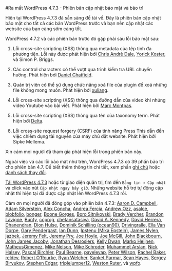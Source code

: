 #Ra mắt WordPress 4.7.3 - Phiên bản cập nhật bảo mật và bảo trì

Hiên tại WordPress 4.7.3 đã sẵn sàng để tải về. Đây là phiên bản cập nhật bảo mật cho tất cả các bản WordPress trước và bạn nên cập nhật các website của bạn càng sớm càng tốt.

WordPress 4.7.2 và các phiên bản trước đó gặp phải sáu lỗi bảo mật sau:

1. Lỗi cross-site scripting (XSS) thông qua metadata của tệp tinh đa phương tiện. Lỗi này được phát hiện bởi [Chris Andrè Dale](https://www.securesolutions.no/), [Yorick Koster](https://twitter.com/yorickkoster), và Simon P. Briggs.

1. Các control characters có thể vượt qua trình kiểm tra URL chuyển hướng. Phát hiện bởi [Daniel Chatfield](http://www.danielchatfield.com/).

1. Quản trị viên có thể sử dụng chức năng xoá file của plugin để xoá những file không mong muốn. Phát hiện bởi [xuliang](http://b.360.cn/).

1. Lỗi cross-site scripting (XSS) thông qua đường dẫn của video khi nhúng video Youtube vào bài viết. Phát hiện bởi [Marc Montpas](https://twitter.com/marcs0h).

1. Lỗi cross-site scripting (XSS) thông qua tên của taxonomy term. Phát hiện bởi [Delta](https://profiles.wordpress.org/deltamgm2).

1. Lỗi cross-site request forgery (CSRF) của tính năng Press This dẫn đến việc chiếm dụng tài nguyên của máy chủ đặt website. Phát hiện bởi Sipke Mellema.

Xin cảm mọi người đã tham gia phát hiện lỗi trong phiên bản này.

Ngoài việc vá các lỗi bảo mật như trên, WordPress 4.7.3 có 39 phần bảo trì cho phiên bản 4.7. Để biết thêm thông tin chi tiết, xem phần [ghi chú](https://codex.wordpress.org/Version_4.7.3) hoặc [danh sách thay đổi](https://core.trac.wordpress.org/query?status=closed&milestone=4.7.3&group=component&col=id&col=summary&col=component&col=status&col=owner&col=type&col=priority&col=keywords&order=priority).

[Tải WordPress 4.7.3](https://vi.wordpress.org) hoặc từ giao diện quản trị, tìm đến `Bảng tin → Cập nhật` và click vào nút `Cập nhật ngay bây giờ`. Những website hỗ trợ tự động cập nhật thì hiện tại đã được cập nhật lên WordPress 4.7.3 rồi.

Cảm ơn mọi người đã đóng góp vào phiên bản 4.7.3: [Aaron D. Campbell](https://profiles.wordpress.org/aaroncampbell/), [Adam Silverstein](https://profiles.wordpress.org/adamsilverstein/), [Alex Concha](https://profiles.wordpress.org/xknown/), [Andrea Fercia](https://profiles.wordpress.org/afercia/), [Andrew Ozz](https://profiles.wordpress.org/azaozz/), [asalce](https://profiles.wordpress.org/asalce/), [blobfolio](https://profiles.wordpress.org/blobfolio/), [bonger](https://profiles.wordpress.org/gitlost/), [Boone Gorges](https://profiles.wordpress.org/boonebgorges/), [Boro Sitnikovski](https://profiles.wordpress.org/bor0/), [Brady Vercher](https://profiles.wordpress.org/bradyvercher/), [Brandon Lavigne](https://profiles.wordpress.org/drrobotnik/), [Bunty](https://profiles.wordpress.org/bhargavbhandari90/), [ccprog](https://profiles.wordpress.org/ccprog/), [chetansatasiya](https://profiles.wordpress.org/ketuchetan/), [David A. Kennedy](https://profiles.wordpress.org/davidakennedy/), [David Herrera](https://profiles.wordpress.org/dlh/), [Dhanendran](https://profiles.wordpress.org/dhanendran/), [Dion Hulse](https://profiles.wordpress.org/dd32/), [Dominik Schilling (ocean90)](https://profiles.wordpress.org/ocean90/), [Drivingralle](https://profiles.wordpress.org/drivingralle/), [Ella Van Dorpe](https://profiles.wordpress.org/iseulde/), [Gary Pendergast](https://profiles.wordpress.org/pento/), [Ian Dunn](https://profiles.wordpress.org/iandunn/), [Ipstenu (Mika Epstein)](https://profiles.wordpress.org/ipstenu/), [James Nylen](https://profiles.wordpress.org/jnylen0/), [jazbek](https://profiles.wordpress.org/jazbek/), [Jeremy Felt](https://profiles.wordpress.org/jeremyfelt/), [Jeremy Pry](https://profiles.wordpress.org/jpry/), [Joe Hoyle](https://profiles.wordpress.org/joehoyle/), [Joe McGill](https://profiles.wordpress.org/joemcgill/), [John Blackbourn](https://profiles.wordpress.org/johnbillion/), [John James Jacoby](https://profiles.wordpress.org/johnjamesjacoby/), [Jonathan Desrosiers](https://profiles.wordpress.org/desrosj/), [Kelly Dwan](https://profiles.wordpress.org/ryelle/), [Marko Heijnen](https://profiles.wordpress.org/markoheijnen/), [MatheusGimenez](https://profiles.wordpress.org/matheusgimenez/), [Mike Nelson](https://profiles.wordpress.org/mnelson4/), [Mike Schroder](https://profiles.wordpress.org/mikeschroder/), [Muhammet Arslan](https://profiles.wordpress.org/codegeass/), [Nick Halsey](https://profiles.wordpress.org/celloexpressions/), [Pascal Birchler](https://profiles.wordpress.org/swissspidy/), [Paul Bearne](https://profiles.wordpress.org/pbearne/), [pavelevap](https://profiles.wordpress.org/pavelevap/), [Peter Wilson](https://profiles.wordpress.org/peterwilsoncc/), [Rachel Baker](https://profiles.wordpress.org/rachelbaker/), [reldev](https://profiles.wordpress.org/reldev/), [Robert O’Rourke](https://profiles.wordpress.org/sanchothefat/), [Ryan Welcher](https://profiles.wordpress.org/welcher/), [Sanket Parmar](https://profiles.wordpress.org/sanketparmar/), [Sean Hayes](https://profiles.wordpress.org/seanchayes/), [Sergey Biryukov](https://profiles.wordpress.org/sergeybiryukov/), [Stephen Edgar](https://profiles.wordpress.org/netweb/), [triplejumper12](https://profiles.wordpress.org/triplejumper12/), [Weston Ruter](https://profiles.wordpress.org/westonruter/), và [wpfo](https://profiles.wordpress.org/wpfo/).



